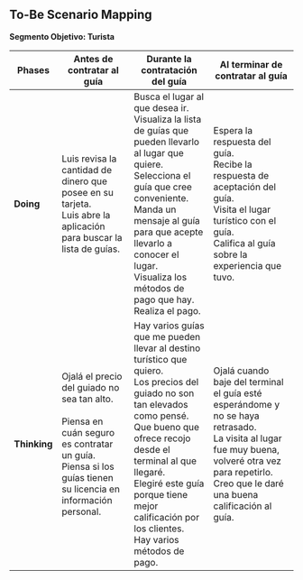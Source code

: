 ## To-Be Scenario Mapping

**Segmento Objetivo: Turista**

| Phases | Antes de contratar al guía | Durante la contratación del guía | Al terminar de contratar al guía |
|-----------|-----------------|----------------|-----------------|
| **Doing** |Luis revisa la cantidad de dinero que posee en su tarjeta. <br> Luis abre la aplicación para buscar la lista de guías. | Busca el lugar al que desea ir. <br> Visualiza la lista de guías que pueden llevarlo al lugar que quiere. <br> Selecciona el guía que cree conveniente. <br> Manda un mensaje al guía para que acepte llevarlo a conocer el lugar. <br> Visualiza los métodos de pago que hay. <br> Realiza el pago. | Espera la respuesta del guía. <br> Recibe la respuesta de aceptación del guía. <br> Visita el lugar turístico con el guía. <br> Califica al guía sobre la experiencia que tuvo.|
| **Thinking**| Ojalá el precio del guiado no sea tan alto. <br> <br> Piensa en cuán seguro es contratar un guía. <br> Piensa si los guías tienen su licencia en información personal. | Hay varios guías que me pueden llevar al destino turístico que quiero. <br> Los precios del guiado no son tan elevados como pensé. <br> Que bueno que ofrece recojo desde el terminal al que llegaré. <br> Elegiré este guía porque tiene mejor calificación por los clientes. <br> Hay varios métodos de pago. | Ojalá cuando baje del terminal el guía esté esperándome y no se haya retrasado. <br>La visita al lugar fue muy buena, volveré otra vez para repetirlo. <br>Creo que le daré una buena calificación al guía. <br>|

